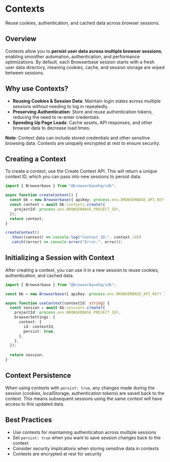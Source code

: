 # Contexts

Reuse cookies, authentication, and cached data across browser sessions.

## Overview

Contexts allow you to **persist user data across multiple browser sessions**, enabling smoother automation, authentication, and performance optimizations. By default, each Browserbase session starts with a fresh user data directory, meaning cookies, cache, and session storage are wiped between sessions.

## Why use Contexts?

- **Reusing Cookies & Session Data**: Maintain login states across multiple sessions without needing to log in repeatedly.
- **Preserving Authentication**: Store and reuse authentication tokens, reducing the need to re-enter credentials.
- **Speeding Up Page Loads**: Cache assets, API responses, and other browser data to decrease load times.

**Note**: Context data can include stored credentials and other sensitive browsing data. Contexts are uniquely encrypted at rest to ensure security.

## Creating a Context

To create a context, use the Create Context API. This will return a unique context ID, which you can pass into new sessions to persist data.

```typescript
import { Browserbase } from "@browserbasehq/sdk";

async function createContext() {
  const bb = new Browserbase({ apiKey: process.env.BROWSERBASE_API_KEY! });
  const context = await bb.contexts.create({
    projectId: process.env.BROWSERBASE_PROJECT_ID!,
  });
  return context;
}

createContext()
  .then((context) => console.log("Context ID:", context.id))
  .catch((error) => console.error("Error:", error));
```

## Initializing a Session with Context

After creating a context, you can use it in a new session to reuse cookies, authentication, and cached data.

```typescript
import { Browserbase } from "@browserbasehq/sdk";

const bb = new Browserbase({ apiKey: process.env.BROWSERBASE_API_KEY! });

async function useContext(contextId: string) {
  const session = await bb.sessions.create({
    projectId: process.env.BROWSERBASE_PROJECT_ID!,
    browserSettings: {
      context: {
        id: contextId,
        persist: true,
      },
    },
  });
  
  return session;
}
```

## Context Persistence

When using contexts with `persist: true`, any changes made during the session (cookies, localStorage, authentication tokens) are saved back to the context. This means subsequent sessions using the same context will have access to this updated data.

## Best Practices

- Use contexts for maintaining authentication across multiple sessions
- Set `persist: true` when you want to save session changes back to the context
- Consider security implications when storing sensitive data in contexts
- Contexts are encrypted at rest for security